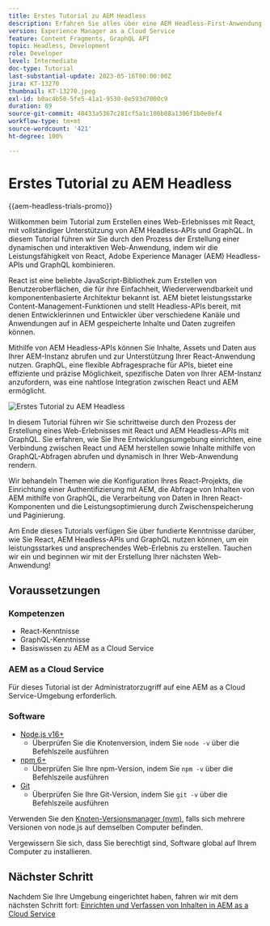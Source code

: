 ```yaml
---
title: Erstes Tutorial zu AEM Headless
description: Erfahren Sie alles über eine AEM Headless-First-Anwendung.
version: Experience Manager as a Cloud Service
feature: Content Fragments, GraphQL API
topic: Headless, Development
role: Developer
level: Intermediate
doc-type: Tutorial
last-substantial-update: 2023-05-16T00:00:00Z
jira: KT-13270
thumbnail: KT-13270.jpeg
exl-id: b0ac4b50-5fe5-41a1-9530-8e593d7000c9
duration: 89
source-git-commit: 48433a5367c281cf5a1c106b08a1306f1b0e8ef4
workflow-type: tm+mt
source-wordcount: '421'
ht-degree: 100%

---
```


# Erstes Tutorial zu AEM Headless

{{aem-headless-trials-promo}}

Willkommen beim Tutorial zum Erstellen eines Web-Erlebnisses mit React, mit vollständiger Unterstützung von AEM Headless-APIs und GraphQL. In diesem Tutorial führen wir Sie durch den Prozess der Erstellung einer dynamischen und interaktiven Web-Anwendung, indem wir die Leistungsfähigkeit von React, Adobe Experience Manager (AEM) Headless-APIs und GraphQL kombinieren.

React ist eine beliebte JavaScript-Bibliothek zum Erstellen von Benutzeroberflächen, die für ihre Einfachheit, Wiederverwendbarkeit und komponentenbasierte Architektur bekannt ist. AEM bietet leistungsstarke Content-Management-Funktionen und stellt Headless-APIs bereit, mit denen Entwicklerinnen und Entwickler über verschiedene Kanäle und Anwendungen auf in AEM gespeicherte Inhalte und Daten zugreifen können.

Mithilfe von AEM Headless-APIs können Sie Inhalte, Assets und Daten aus Ihrer AEM-Instanz abrufen und zur Unterstützung Ihrer React-Anwendung nutzen. GraphQL, eine flexible Abfragesprache für APIs, bietet eine effiziente und präzise Möglichkeit, spezifische Daten von Ihrer AEM-Instanz anzufordern, was eine nahtlose Integration zwischen React und AEM ermöglicht.

![Erstes Tutorial zu AEM Headless](./assets/overview/overview.png)

In diesem Tutorial führen wir Sie schrittweise durch den Prozess der Erstellung eines Web-Erlebnisses mit React und AEM Headless-APIs mit GraphQL. Sie erfahren, wie Sie Ihre Entwicklungsumgebung einrichten, eine Verbindung zwischen React und AEM herstellen sowie Inhalte mithilfe von GraphQL-Abfragen abrufen und dynamisch in Ihrer Web-Anwendung rendern.

Wir behandeln Themen wie die Konfiguration Ihres React-Projekts, die Einrichtung einer Authentifizierung mit AEM, die Abfrage von Inhalten von AEM mithilfe von GraphQL, die Verarbeitung von Daten in Ihren React-Komponenten und die Leistungsoptimierung durch Zwischenspeicherung und Paginierung.

Am Ende dieses Tutorials verfügen Sie über fundierte Kenntnisse darüber, wie Sie React, AEM Headless-APIs und GraphQL nutzen können, um ein leistungsstarkes und ansprechendes Web-Erlebnis zu erstellen. Tauchen wir ein und beginnen wir mit der Erstellung Ihrer nächsten Web-Anwendung!

## Voraussetzungen

### Kompetenzen

+ React-Kenntnisse
+ GraphQL-Kenntnisse
+ Basiswissen zu AEM as a Cloud Service

### AEM as a Cloud Service

Für dieses Tutorial ist der Administratorzugriff auf eine AEM as a Cloud Service-Umgebung erforderlich.

### Software

+ [Node.js v16+](https://nodejs.org/de/)
   + Überprüfen Sie die Knotenversion, indem Sie `node -v` über die Befehlszeile ausführen
+ [npm 6+](https://www.npmjs.com/)
   + Überprüfen Sie Ihre npm-Version, indem Sie `npm -v` über die Befehlszeile ausführen
+ [Git](https://git-scm.com/)
   + Überprüfen Sie Ihre Git-Version, indem Sie `git -v` über die Befehlszeile ausführen

Verwenden Sie den [Knoten-Versionsmanager (nvm)](https://github.com/nvm-sh/nvm), falls sich mehrere Versionen von node.js auf demselben Computer befinden.

Vergewissern Sie sich, dass Sie berechtigt sind, Software global auf Ihrem Computer zu installieren.

## Nächster Schritt

Nachdem Sie Ihre Umgebung eingerichtet haben, fahren wir mit dem nächsten Schritt fort: [Einrichten und Verfassen von Inhalten in AEM as a Cloud Service](./1-content-modeling.md)

